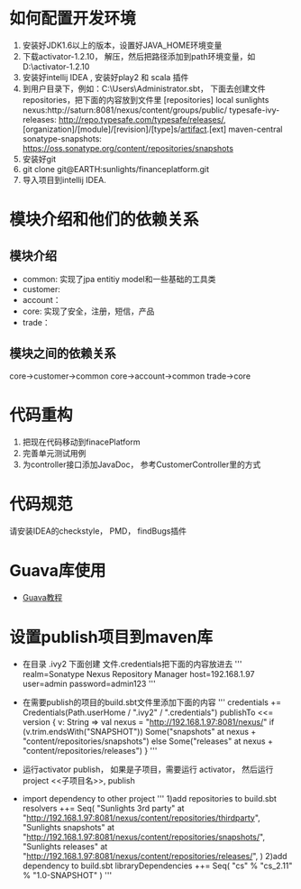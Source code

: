 # 如何配置开发环境
1. 安装好JDK1.6以上的版本，设置好JAVA_HOME环境变量
2. 下载activator-1.2.10， 解压，然后把路径添加到path环境变量，如D:\activator-1.2.10
3. 安装好intellij IDEA , 安装好play2 和 scala 插件
4. 到用户目录下，例如：C:\Users\Administrator\.sbt， 下面去创建文件repositories，把下面的内容放到文件里
  [repositories]
    local
    sunlights nexus:http://saturn:8081/nexus/content/groups/public/
    typesafe-ivy-releases: http://repo.typesafe.com/typesafe/releases/, [organization]/[module]/[revision]/[type]s/[artifact](-[classifier]).[ext]
    maven-central
    sonatype-snapshots: https://oss.sonatype.org/content/repositories/snapshots
5. 安装好git
6. git clone git@EARTH:sunlights/financeplatform.git
7. 导入项目到intellij IDEA.

# 模块介绍和他们的依赖关系
## 模块介绍
* common: 实现了jpa entitiy model和一些基础的工具类
* customer:
* account：
* core: 实现了安全，注册，短信，产品
* trade：

## 模块之间的依赖关系
core->customer->common
core->account->common
trade->core

# 代码重构
1. 把现在代码移动到finacePlatform
2. 完善单元测试用例
3. 为controller接口添加JavaDoc， 参考CustomerController里的方式


# 代码规范
请安装IDEA的checkstyle， PMD， findBugs插件

# Guava库使用
* [Guava教程](http://outofmemory.cn/java/guava/)

# 设置publish项目到maven库
* 在目录 .ivy2 下面创建 文件.credentials把下面的内容放进去
 '''
    realm=Sonatype Nexus Repository Manager
    host=192.168.1.97
    user=admin
    password=admin123
 '''
* 在需要publish的项目的build.sbt文件里添加下面的内容
 '''
    credentials += Credentials(Path.userHome / ".ivy2" / ".credentials")
    publishTo <<= version { v: String =>
      val nexus = "http://192.168.1.97:8081/nexus/"
      if (v.trim.endsWith("SNAPSHOT"))
        Some("snapshots" at nexus + "content/repositories/snapshots")
      else
        Some("releases" at nexus + "content/repositories/releases")
    }
 '''

* 运行activator publish， 如果是子项目，需要运行 activator， 然后运行 project <<子项目名>>,  publish

* import dependency to other project
 '''
    1)add repositories to build.sbt
      resolvers ++= Seq(
        "Sunlights 3rd party" at "http://192.168.1.97:8081/nexus/content/repositories/thirdparty",
        "Sunlights snapshots" at "http://192.168.1.97:8081/nexus/content/repositories/snapshots/",
        "Sunlights releases" at "http://192.168.1.97:8081/nexus/content/repositories/releases/",
      )
    2)add dependency to build.sbt
     libraryDependencies ++= Seq(
        "cs" % "cs_2.11" % "1.0-SNAPSHOT"
     )
 '''










